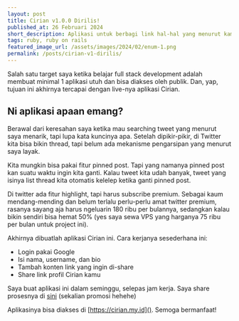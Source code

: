 ```yaml
---
layout: post
title: Cirian v1.0.0 Dirilis!
published_at: 26 Februari 2024
short_description: Aplikasi untuk berbagi link hal-hal yang menurut kamu menarik kepada orang lain.
tags: ruby, ruby on rails
featured_image_url: /assets/images/2024/02/enum-1.png
permalink: /posts/cirian-v1-dirilis/
---
```


Salah satu target saya ketika belajar full stack development adalah membuat minimal 1 aplikasi utuh dan bisa diakses oleh publik. Dan, yap, tujuan ini akhirnya tercapai dengan live-nya aplikasi Cirian.

## Ni aplikasi apaan emang?

Berawal dari keresahan saya ketika mau searching tweet yang menurut saya menarik, tapi lupa kata kuncinya apa. Setelah dipikir-pikir, di Twitter kita bisa bikin thread, tapi belum ada mekanisme pengarsipan yang menurut saya layak.

Kita mungkin bisa pakai fitur pinned post. Tapi yang namanya pinned post kan suatu waktu ingin kita ganti. Kalau tweet kita udah banyak, tweet yang isinya list thread kita otomatis kelelep ketika ganti pinned post.

Di twitter ada fitur highlight, tapi harus subscribe premium. Sebagai kaum mendang-mending dan belum terlalu perlu-perlu amat twitter premium, rasanya sayang aja harus ngeluarin 180 ribu per bulannya, sedangkan kalau bikin sendiri bisa hemat 50% (yes saya sewa VPS yang harganya 75 ribu per bulan untuk project ini).

Akhirnya dibuatlah aplikasi Cirian ini. Cara kerjanya sesederhana ini:
- Login pakai Google
- Isi nama, username, dan bio
- Tambah konten link yang ingin di-share
- Share link profil Cirian kamu

Saya buat aplikasi ini dalam seminggu, selepas jam kerja. Saya share prosesnya di [sini](https://cirian.my.id/c/adipurnm) (sekalian promosi hehehe)

Aplikasinya bisa diakses di [https://cirian.my.id](). Semoga bermanfaat!
